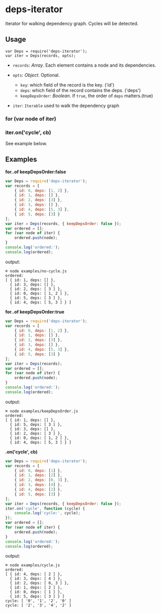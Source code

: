 # deps-iterator
Iterator for walking dependency graph. Cycles will be detected.

## Usage

```
var Deps = require('deps-iterator');
var iter = Deps(records, opts);

```

* `records`: *Array*. Each element contains a node and its dependencies.
* `opts`: *Object*. Optional.

    * `key`: which field of the record is the key. ('id')
    * `deps`: which field of the record contains the deps. ('deps')
    * `keepDepsOrder`: *Boolean*. If `true`, the order of `deps` matters.(true)

* `iter`: `Iterable` used to walk the dependency graph

### for (var node of iter)

### iter.on('cycle', cb)
See example below.

## Examples

**for..of keepDepsOrder:false**

```javascript
var Deps = require('deps-iterator');
var records = [
    { id: 0, deps: [1, 2] },
    { id: 1, deps: [] },
    { id: 2, deps: [3] },
    { id: 3, deps: [] },
    { id: 4, deps: [5, 3] },
    { id: 5, deps: [3] }
];
var iter = Deps(records, { keepDepsOrder: false });
var ordered = [];
for (var node of iter) {
    ordered.push(node);
}
console.log('ordered:');
console.log(ordered);

```

output:

```
⌘ node examples/no-cycle.js
ordered:
[ { id: 1, deps: [] },
  { id: 3, deps: [] },
  { id: 2, deps: [ 3 ] },
  { id: 0, deps: [ 1, 2 ] },
  { id: 5, deps: [ 3 ] },
  { id: 4, deps: [ 5, 3 ] } ]

```

**for..of keepDepsOrder:true**

```javascript
var Deps = require('deps-iterator');
var records = [
    { id: 0, deps: [1, 2] },
    { id: 1, deps: [] },
    { id: 2, deps: [3] },
    { id: 3, deps: [] },
    { id: 4, deps: [5, 3] },
    { id: 5, deps: [3] }
];
var iter = Deps(records);
var ordered = [];
for (var node of iter) {
    ordered.push(node);
}
console.log('ordered:');
console.log(ordered);

```

output:

```
⌘ node examples/keepDepsOrder.js
ordered:
[ { id: 1, deps: [] },
  { id: 5, deps: [ 3 ] },
  { id: 3, deps: [] },
  { id: 2, deps: [ 3 ] },
  { id: 0, deps: [ 1, 2 ] },
  { id: 4, deps: [ 5, 3 ] } ]

```

**.on('cycle', cb)**

```javascript
var Deps = require('deps-iterator');
var records = [
    { id: 0, deps: [1] },
    { id: 1, deps: [2] },
    { id: 2, deps: [0, 3] },
    { id: 3, deps: [4] },
    { id: 4, deps: [2] },
    { id: 5, deps: [3] }
];
var iter = Deps(records, { keepDepsOrder: false });
iter.on('cycle', function (cycle) {
    console.log('cycle:', cycle);
});
var ordered = [];
for (var node of iter) {
    ordered.push(node);
}
console.log('ordered:');
console.log(ordered);

```

output:

```
⌘ node examples/cycle.js
ordered:
[ { id: 4, deps: [ 2 ] },
  { id: 3, deps: [ 4 ] },
  { id: 2, deps: [ 0, 3 ] },
  { id: 1, deps: [ 2 ] },
  { id: 0, deps: [ 1 ] },
  { id: 5, deps: [ 3 ] } ]
cycle: [ '0', '1', '2', '0' ]
cycle: [ '2', '3', '4', '2' ]

```
